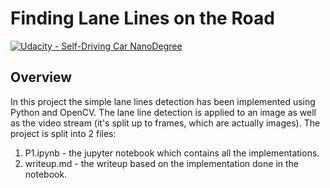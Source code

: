 # **Finding Lane Lines on the Road** 
[![Udacity - Self-Driving Car NanoDegree](https://s3.amazonaws.com/udacity-sdc/github/shield-carnd.svg)](http://www.udacity.com/drive)


Overview
---

In this project the simple lane lines detection has been implemented using Python and OpenCV. The lane line detection is applied to an image as well as the video stream (it's split up to frames, which are actually images).
The project is split into 2 files:
1. P1.ipynb - the jupyter notebook which contains all the implementations.
2. writeup.md - the writeup based on the implementation done in the notebook.
